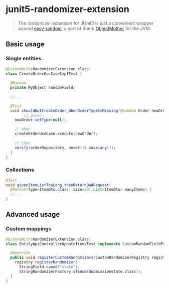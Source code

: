 # junit5-randomizer-extension

> The randomizer extension for JUnit5 is just a convenient wrapper around [easy-random](https://github.com/j-easy/easy-random), a sort of dumb [ObjectMother](https://martinfowler.com/bliki/ObjectMother.html) for the JVM.

## Basic usage

### Single entities

```java
@ExtendWith(RandomizerExtension.class)
class CreateOrderUseCaseImplTest {
  
  @Random
  private MyObject randomField;
  
  //...

  @Test
  void shouldNotCreateOrder_WhenOrderTypeIsMissing(@Random Order newOrder) {
		// given
    newOrder.setType(null);

    // when
    createOrderUseCase.execute(newOrder);
    
    // then
    verify(orderRepository, never()).save(any());
  }
}
```

### Collections

```java
@Test
void givenItemListTooLong_thenReturnBadRequest(
  @Random(type=ItemDto.class, size=30) List<ItemDto> manyItems) {
  //...
}
```

## Advanced usage

### Custom mappings

```java
@ExtendWith(RandomizerExtension.class)
class EntityApiControllerUpdateItemsTest implements CustomRandomFieldProvider {

  @Override
  public void registerCustomRandomizers(CustomRandomizerRegistry registry) {
    registry.registerRandomizer(
      StringField.named("state"),
      StringRandomizerFactory.ofEnum(SubmissionState.class));
  }
}
```


